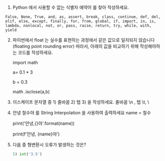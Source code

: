 1. Python 에서 사용할 수 없는 식별자 예약어 를 찾아 작성하세요.

```
False, None, True, and, as, assert, break, class, continue, def, del, elif, else, except, finally, for, from, global, if, import, in, is, lambda, nonlocal, not, or, pass, raise, return, try, while, with, yield
```



2. 파이썬에서 float 는 실수를 표현하는 과정에서 같은 값으로 일치되지 않습니다
   (floating point rounding error) 따라서, 아래의 값을 비교하기 위해 작성해야하는 코드를 작성하세요.
   
   import math
   
   a= 0.1 * 3
   
   b = 0.3
   
   math .isclose(a,b)



3. 이스케이프 문자열 중 1) 줄바꿈 2) 탭 3) 을 작성하세요.
   줄바꿈 \n ,  탭 \t, \\

4. 안녕 철수야 를 String Interpolation 을 사용하여 출력하세요
   name = 철수

   print('안녕,{}야'.format(name))
   
   print(f'안녕, {name}야')



5. 다음 중 형변환시 오류가 발생하는 것은?

   ```python
   5) int('3.5')
   ```

   

